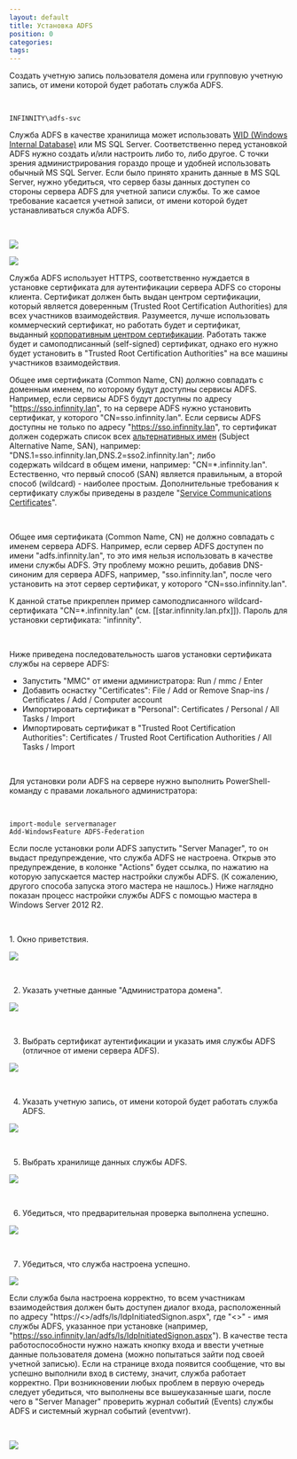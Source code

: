 ```yaml
---
layout: default
title: Установка ADFS
position: 0
categories: 
tags: 
---
```


Создать учетную запись пользователя домена или групповую учетную запись, от имени которой будет работать служба ADFS.

 

```
INFINNITY\adfs-svc
```

Служба ADFS в качестве хранилища может использовать [WID (Windows Internal Database)](http://technet.microsoft.com/en-us/library/cc754405.aspx) или MS SQL Server. Соответственно перед установкой ADFS нужно создать и/или настроить либо то, либо другое. С точки зрения администрирования гораздо проще и удобней использовать обычный MS SQL Server. Если было принято хранить данные в MS SQL Server, нужно убедиться, что сервер базы данных доступен со стороны сервера ADFS для учетной записи службы. То же самое требование касается учетной записи, от имени которой будет устанавливаться служба ADFS.

 

![](AdfsUser_01.png)

![](AdfsUser_02.png)

Служба ADFS использует HTTPS, соответственно нуждается в установке сертификата для аутентификации сервера ADFS со стороны клиента. Сертификат должен быть выдан центром сертификации, который является доверенным (Trusted Root Certification Authorities) для всех участников взаимодействия. Разумеется, лучше использовать коммерческий сертификат, но работать будет и сертификат, выданный [корпоративным центром сертификации](http://technet.microsoft.com/en-us/library/cc770357(v=ws.10).aspx). Работать также будет и самоподписанный (self-signed) сертификат, однако его нужно будет установить в "Trusted Root Certification Authorities" на все машины участников взаимодействия.

Общее имя сертификата (Common Name, CN) должно совпадать с доменным именем, по которому будут доступны сервисы ADFS. Например, если сервисы ADFS будут доступны по адресу "https://sso.infinnity.lan", то на сервере ADFS нужно установить сертификат, у которого "CN=sso.infinnity.lan". Если сервисы ADFS доступны не только по адресу "https://sso.infinnity.lan", то сертификат должен содержать список всех [альтернативных имен](http://en.wikipedia.org/wiki/SubjectAltName) (Subject Alternative Name, SAN), например: "DNS.1=sso.infinnity.lan,DNS.2=sso2.infinnity.lan"; либо содержать wildcard в общем имени, например: "CN=*.infinnity.lan". Естественно, что первый способ (SAN) является правильным, а второй способ (wildcard) - наиболее простым. Дополнительные требования к сертификату службы приведены в разделе "[Service Communications Certificates](http://technet.microsoft.com/en-us/library/hh341473.aspx)".

   

Общее имя сертификата (Common Name, CN) не должно совпадать с именем сервера ADFS. Например, если сервер ADFS доступен по имени "adfs.infinnity.lan", то это имя нельзя использовать в качестве имени службы ADFS. Эту проблему можно решить, добавив DNS-синоним для сервера ADFS, например, "sso.infinnity.lan", после чего установить на этот сервер сертификат, у которого "CN=sso.infinnity.lan".

К данной статье прикреплен пример самоподписанного wildcard-сертификата "CN=*.infinnity.lan" (см. [[star.infinnity.lan.pfx]]). Пароль для установки сертификата: "infinnity".

   

Ниже приведена последовательность шагов установки сертификата службы на сервере ADFS:

* Запустить "MMC" от имени администратора: Run / mmc / Enter
* Добавить оснастку "Certificates": File / Add or Remove Snap-ins / Certificates / Add / Computer account
* Импортировать сертификат в "Personal": Certificates / Personal / All Tasks / Import
* Импортировать сертификат в "Trusted Root Certification Authorities": Certificates / Trusted Root Certification Authorities / All Tasks / Import

 

Для установки роли ADFS на сервере нужно выполнить PowerShell-команду с правами локального администратора:

 

```
import-module servermanager
Add-WindowsFeature ADFS-Federation
```

Если после установки роли ADFS запустить "Server Manager", то он выдаст предупреждение, что служба ADFS не настроена. Открыв это предупреждение, в колонке "Actions" будет ссылка, по нажатию на которую запускается мастер настройки службы ADFS. (К сожалению, другого способа запуска этого мастера не нашлось.) Ниже наглядно показан процесс настройки службы ADFS с помощью мастера в Windows Server 2012 R2.

 

1. Окно приветствия.

![](InstallAdfs_01.png)

 

2. Указать учетные данные "Администратора домена".

![](InstallAdfs_02.png)

 

3. Выбрать сертификат аутентификации и указать имя службы ADFS (отличное от имени сервера ADFS).

![](InstallAdfs_03.png)

 

4. Указать учетную запись, от имени которой будет работать служба ADFS.

![](InstallAdfs_04.png)

 

5. Выбрать хранилище данных службы ADFS.

![](InstallAdfs_05.png)

 

6. Убедиться, что предварительная проверка выполнена успешно.

![](InstallAdfs_06.png)

 

7. Убедиться, что служба настроена успешно.

![](InstallAdfs_07.png)

Если служба была настроена корректно, то всем участникам взаимодействия должен быть доступен диалог входа, расположенный по адресу "https://<<ADFS>>/adfs/ls/IdpInitiatedSignon.aspx", где "<<ADFS>>" - имя службы ADFS, указанное при установке (например, "https://sso.infinnity.lan/adfs/ls/IdpInitiatedSignon.aspx"). В качестве теста работоспособности нужно нажать кнопку входа и ввести учетные данные пользователя домена (можно попытаться зайти под своей учетной записью). Если на странице входа появится сообщение, что вы успешно выполнили вход в систему, значит, служба работает корректно. При возникновении любых проблем в первую очередь следует убедиться, что выполнены все вышеуказанные шаги, после чего в "Server Manager" проверить журнал событий (Events) службы ADFS и системный журнал событий (eventvwr).

 

![](AdfsSignOnPage.png)

 

 

